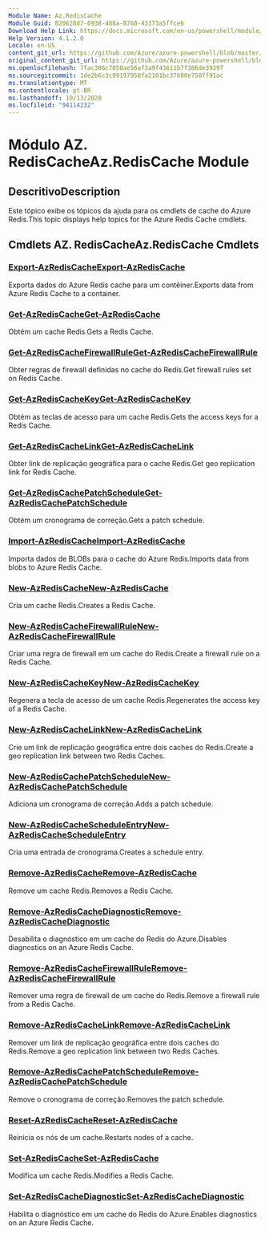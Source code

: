 ```yaml
---
Module Name: Az.RedisCache
Module Guid: 820628d7-6938-488a-8760-43373a5ffce6
Download Help Link: https://docs.microsoft.com/en-us/powershell/module/az.rediscache
Help Version: 4.1.2.0
Locale: en-US
content_git_url: https://github.com/Azure/azure-powershell/blob/master/src/RedisCache/RedisCache/help/Az.RedisCache.md
original_content_git_url: https://github.com/Azure/azure-powershell/blob/master/src/RedisCache/RedisCache/help/Az.RedisCache.md
ms.openlocfilehash: 7fac306c7050ae56af3a9f43611b7f386de39397
ms.sourcegitcommit: 1de2b6c3c99197958fa2101bc37680e7507f91ac
ms.translationtype: MT
ms.contentlocale: pt-BR
ms.lasthandoff: 10/13/2020
ms.locfileid: "94114232"
---
```

# <span data-ttu-id="59f36-101">Módulo AZ. RedisCache</span><span class="sxs-lookup"><span data-stu-id="59f36-101">Az.RedisCache Module</span></span>
## <span data-ttu-id="59f36-102">Descritivo</span><span class="sxs-lookup"><span data-stu-id="59f36-102">Description</span></span>
<span data-ttu-id="59f36-103">Este tópico exibe os tópicos da ajuda para os cmdlets de cache do Azure Redis.</span><span class="sxs-lookup"><span data-stu-id="59f36-103">This topic displays help topics for the Azure Redis Cache cmdlets.</span></span>

## <span data-ttu-id="59f36-104">Cmdlets AZ. RedisCache</span><span class="sxs-lookup"><span data-stu-id="59f36-104">Az.RedisCache Cmdlets</span></span>
### [<span data-ttu-id="59f36-105">Export-AzRedisCache</span><span class="sxs-lookup"><span data-stu-id="59f36-105">Export-AzRedisCache</span></span>](Export-AzRedisCache.md)
<span data-ttu-id="59f36-106">Exporta dados do Azure Redis cache para um contêiner.</span><span class="sxs-lookup"><span data-stu-id="59f36-106">Exports data from Azure Redis Cache to a container.</span></span>

### [<span data-ttu-id="59f36-107">Get-AzRedisCache</span><span class="sxs-lookup"><span data-stu-id="59f36-107">Get-AzRedisCache</span></span>](Get-AzRedisCache.md)
<span data-ttu-id="59f36-108">Obtém um cache Redis.</span><span class="sxs-lookup"><span data-stu-id="59f36-108">Gets a Redis Cache.</span></span>

### [<span data-ttu-id="59f36-109">Get-AzRedisCacheFirewallRule</span><span class="sxs-lookup"><span data-stu-id="59f36-109">Get-AzRedisCacheFirewallRule</span></span>](Get-AzRedisCacheFirewallRule.md)
<span data-ttu-id="59f36-110">Obter regras de firewall definidas no cache do Redis.</span><span class="sxs-lookup"><span data-stu-id="59f36-110">Get firewall rules set on Redis Cache.</span></span>

### [<span data-ttu-id="59f36-111">Get-AzRedisCacheKey</span><span class="sxs-lookup"><span data-stu-id="59f36-111">Get-AzRedisCacheKey</span></span>](Get-AzRedisCacheKey.md)
<span data-ttu-id="59f36-112">Obtém as teclas de acesso para um cache Redis.</span><span class="sxs-lookup"><span data-stu-id="59f36-112">Gets the access keys for a Redis Cache.</span></span>

### [<span data-ttu-id="59f36-113">Get-AzRedisCacheLink</span><span class="sxs-lookup"><span data-stu-id="59f36-113">Get-AzRedisCacheLink</span></span>](Get-AzRedisCacheLink.md)
<span data-ttu-id="59f36-114">Obter link de replicação geográfica para o cache Redis.</span><span class="sxs-lookup"><span data-stu-id="59f36-114">Get geo replication link for Redis Cache.</span></span>

### [<span data-ttu-id="59f36-115">Get-AzRedisCachePatchSchedule</span><span class="sxs-lookup"><span data-stu-id="59f36-115">Get-AzRedisCachePatchSchedule</span></span>](Get-AzRedisCachePatchSchedule.md)
<span data-ttu-id="59f36-116">Obtém um cronograma de correção.</span><span class="sxs-lookup"><span data-stu-id="59f36-116">Gets a patch schedule.</span></span>

### [<span data-ttu-id="59f36-117">Import-AzRedisCache</span><span class="sxs-lookup"><span data-stu-id="59f36-117">Import-AzRedisCache</span></span>](Import-AzRedisCache.md)
<span data-ttu-id="59f36-118">Importa dados de BLOBs para o cache do Azure Redis.</span><span class="sxs-lookup"><span data-stu-id="59f36-118">Imports data from blobs to Azure Redis Cache.</span></span>

### [<span data-ttu-id="59f36-119">New-AzRedisCache</span><span class="sxs-lookup"><span data-stu-id="59f36-119">New-AzRedisCache</span></span>](New-AzRedisCache.md)
<span data-ttu-id="59f36-120">Cria um cache Redis.</span><span class="sxs-lookup"><span data-stu-id="59f36-120">Creates a Redis Cache.</span></span>

### [<span data-ttu-id="59f36-121">New-AzRedisCacheFirewallRule</span><span class="sxs-lookup"><span data-stu-id="59f36-121">New-AzRedisCacheFirewallRule</span></span>](New-AzRedisCacheFirewallRule.md)
<span data-ttu-id="59f36-122">Criar uma regra de firewall em um cache do Redis.</span><span class="sxs-lookup"><span data-stu-id="59f36-122">Create a firewall rule on a Redis Cache.</span></span>

### [<span data-ttu-id="59f36-123">New-AzRedisCacheKey</span><span class="sxs-lookup"><span data-stu-id="59f36-123">New-AzRedisCacheKey</span></span>](New-AzRedisCacheKey.md)
<span data-ttu-id="59f36-124">Regenera a tecla de acesso de um cache Redis.</span><span class="sxs-lookup"><span data-stu-id="59f36-124">Regenerates the access key of a Redis Cache.</span></span>

### [<span data-ttu-id="59f36-125">New-AzRedisCacheLink</span><span class="sxs-lookup"><span data-stu-id="59f36-125">New-AzRedisCacheLink</span></span>](New-AzRedisCacheLink.md)
<span data-ttu-id="59f36-126">Crie um link de replicação geográfica entre dois caches do Redis.</span><span class="sxs-lookup"><span data-stu-id="59f36-126">Create a geo replication link between two Redis Caches.</span></span>

### [<span data-ttu-id="59f36-127">New-AzRedisCachePatchSchedule</span><span class="sxs-lookup"><span data-stu-id="59f36-127">New-AzRedisCachePatchSchedule</span></span>](New-AzRedisCachePatchSchedule.md)
<span data-ttu-id="59f36-128">Adiciona um cronograma de correção.</span><span class="sxs-lookup"><span data-stu-id="59f36-128">Adds a patch schedule.</span></span>

### [<span data-ttu-id="59f36-129">New-AzRedisCacheScheduleEntry</span><span class="sxs-lookup"><span data-stu-id="59f36-129">New-AzRedisCacheScheduleEntry</span></span>](New-AzRedisCacheScheduleEntry.md)
<span data-ttu-id="59f36-130">Cria uma entrada de cronograma.</span><span class="sxs-lookup"><span data-stu-id="59f36-130">Creates a schedule entry.</span></span>

### [<span data-ttu-id="59f36-131">Remove-AzRedisCache</span><span class="sxs-lookup"><span data-stu-id="59f36-131">Remove-AzRedisCache</span></span>](Remove-AzRedisCache.md)
<span data-ttu-id="59f36-132">Remove um cache Redis.</span><span class="sxs-lookup"><span data-stu-id="59f36-132">Removes a Redis Cache.</span></span>

### [<span data-ttu-id="59f36-133">Remove-AzRedisCacheDiagnostic</span><span class="sxs-lookup"><span data-stu-id="59f36-133">Remove-AzRedisCacheDiagnostic</span></span>](Remove-AzRedisCacheDiagnostic.md)
<span data-ttu-id="59f36-134">Desabilita o diagnóstico em um cache do Redis do Azure.</span><span class="sxs-lookup"><span data-stu-id="59f36-134">Disables diagnostics on an Azure Redis Cache.</span></span>

### [<span data-ttu-id="59f36-135">Remove-AzRedisCacheFirewallRule</span><span class="sxs-lookup"><span data-stu-id="59f36-135">Remove-AzRedisCacheFirewallRule</span></span>](Remove-AzRedisCacheFirewallRule.md)
<span data-ttu-id="59f36-136">Remover uma regra de firewall de um cache do Redis.</span><span class="sxs-lookup"><span data-stu-id="59f36-136">Remove a firewall rule from a Redis Cache.</span></span>

### [<span data-ttu-id="59f36-137">Remove-AzRedisCacheLink</span><span class="sxs-lookup"><span data-stu-id="59f36-137">Remove-AzRedisCacheLink</span></span>](Remove-AzRedisCacheLink.md)
<span data-ttu-id="59f36-138">Remover um link de replicação geográfica entre dois caches do Redis.</span><span class="sxs-lookup"><span data-stu-id="59f36-138">Remove a geo replication link between two Redis Caches.</span></span>

### [<span data-ttu-id="59f36-139">Remove-AzRedisCachePatchSchedule</span><span class="sxs-lookup"><span data-stu-id="59f36-139">Remove-AzRedisCachePatchSchedule</span></span>](Remove-AzRedisCachePatchSchedule.md)
<span data-ttu-id="59f36-140">Remove o cronograma de correção.</span><span class="sxs-lookup"><span data-stu-id="59f36-140">Removes the patch schedule.</span></span>

### [<span data-ttu-id="59f36-141">Reset-AzRedisCache</span><span class="sxs-lookup"><span data-stu-id="59f36-141">Reset-AzRedisCache</span></span>](Reset-AzRedisCache.md)
<span data-ttu-id="59f36-142">Reinicia os nós de um cache.</span><span class="sxs-lookup"><span data-stu-id="59f36-142">Restarts nodes of a cache.</span></span>

### [<span data-ttu-id="59f36-143">Set-AzRedisCache</span><span class="sxs-lookup"><span data-stu-id="59f36-143">Set-AzRedisCache</span></span>](Set-AzRedisCache.md)
<span data-ttu-id="59f36-144">Modifica um cache Redis.</span><span class="sxs-lookup"><span data-stu-id="59f36-144">Modifies a Redis Cache.</span></span>

### [<span data-ttu-id="59f36-145">Set-AzRedisCacheDiagnostic</span><span class="sxs-lookup"><span data-stu-id="59f36-145">Set-AzRedisCacheDiagnostic</span></span>](Set-AzRedisCacheDiagnostic.md)
<span data-ttu-id="59f36-146">Habilita o diagnóstico em um cache do Redis do Azure.</span><span class="sxs-lookup"><span data-stu-id="59f36-146">Enables diagnostics on an Azure Redis Cache.</span></span>

